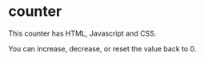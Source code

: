 # counter

This counter has HTML, Javascript and CSS.

You can increase, decrease, or reset the value back to 0.
